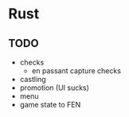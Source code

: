 # Rust
## TODO
 - checks
    - en passant capture checks
 - castling
 - promotion (UI sucks)
 - menu
 - game state to FEN
